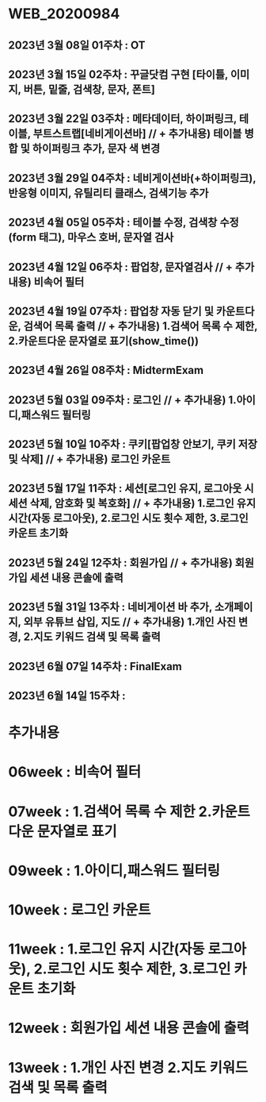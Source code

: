 # WEB_20200984
## 2023년 3월 08일 01주차 : OT

## 2023년 3월 15일 02주차 : 꾸글닷컴 구현 [타이틀, 이미지, 버튼, 밑줄, 검색창, 문자, 폰트]

## 2023년 3월 22일 03주차 : 메타데이터, 하이퍼링크, 테이블, 부트스트랩[네비게이션바] //  + 추가내용) 테이블 병합 및 하이퍼링크 추가, 문자 색 변경

## 2023년 3월 29일 04주차 : 네비게이션바(+하이퍼링크), 반응형 이미지, 유틸리티 클래스, 검색기능 추가

## 2023년 4월 05일 05주차 : 테이블 수정, 검색창 수정(form 태그), 마우스 호버, 문자열 검사

## 2023년 4월 12일 06주차 : 팝업창, 문자열검사 //  + 추가내용) 비속어 필터

## 2023년 4월 19일 07주차 : 팝업창 자동 닫기 및 카운트다운, 검색어 목록 출력 // + 추가내용) 1.검색어 목록 수 제한, 2.카운트다운 문자열로 표기(show_time())

## 2023년 4월 26일 08주차 : MidtermExam

## 2023년 5월 03일 09주차 : 로그인 //  + 추가내용) 1.아이디,패스워드 필터링

## 2023년 5월 10일 10주차 : 쿠키[팝업창 안보기, 쿠키 저장 및 삭제] // + 추가내용) 로그인 카운트

## 2023년 5월 17일 11주차 : 세션[로그인 유지, 로그아웃 시 세션 삭제, 암호화 및 복호화] // + 추가내용) 1.로그인 유지 시간(자동 로그아웃), 2.로그인 시도 횟수 제한, 3.로그인 카운트 초기화

## 2023년 5월 24일 12주차 : 회원가입 // + 추가내용) 회원가입 세션 내용 콘솔에 출력

## 2023년 5월 31일 13주차 : 네비게이션 바 추가, 소개페이지, 외부 유튜브 삽입, 지도 //  + 추가내용) 1.개인 사진 변경, 2.지도 키워드 검색 및 목록 출력

## 2023년 6월 07일 14주차 : FinalExam

## 2023년 6월 14일 15주차 :


# 추가내용
# 06week : 비속어 필터
# 07week : 1.검색어 목록 수 제한   2.카운트다운 문자열로 표기
# 09week : 1.아이디,패스워드 필터링
# 10week : 로그인 카운트
# 11week : 1.로그인 유지 시간(자동 로그아웃), 2.로그인 시도 횟수 제한, 3.로그인 카운트 초기화
# 12week : 회원가입 세션 내용 콘솔에 출력
# 13week : 1.개인 사진 변경  2.지도 키워드 검색 및 목록 출력